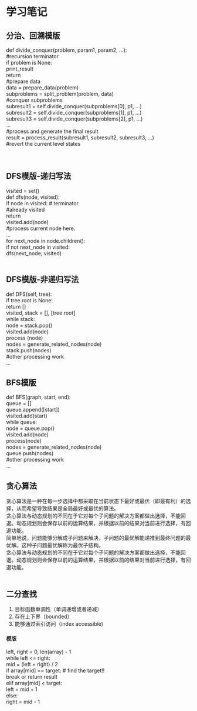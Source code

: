 # 学习笔记

## 分治、回溯模版
def divide_conquer(problem, param1, param2, ...): <br/>
    #recursion terminator <br/>
    if problem is None: <br/>
         print_result <br/>
        return<br/>
    #prepare data <br/>
     data = prepare_data(problem) <br/>
     subproblems = split_problem(problem, data) <br/>
    #conquer subproblems <br/>
     subresult1 = self.divide_conquer(subproblems[0], p1, ...) <br/>
     subresult2 = self.divide_conquer(subproblems[1], p1, ...) <br/>
     subresult3 = self.divide_conquer(subproblems[2], p1, ...) <br/>
    ...<br/>
    #process and generate the final result <br/>
     result = process_result(subresult1, subresult2, subresult3, …) <br/>
    #revert the current level states<br/>
<br/>
<br/>
## DFS模版-递归写法
visited = set() <br/>
def dfs(node, visited): <br/>
    if node in visited: # terminator <br/>
        #already visited <br/>
        return <br/>
    visited.add(node) <br/>
    #process current node here. <br/>
    ...<br/>
    for next_node in node.children(): <br/>
        if not next_node in visited: <br/>
            dfs(next_node, visited)<br/>
<br/>
## DFS模版-非递归写法
def DFS(self, tree): <br/>
    if tree.root is None: <br/>
    return [] <br/>
    visited, stack = [], [tree.root] <br/>
    while stack: <br/>
        node = stack.pop() <br/>
        visited.add(node) <br/>
        process (node) <br/>
        nodes = generate_related_nodes(node) <br/>
        stack.push(nodes) <br/>
    #other processing work <br/>
    ...
<br/>
## BFS模版
def BFS(graph, start, end): <br/>
    queue = [] <br/>
    queue.append([start]) <br/>
    visited.add(start) <br/>
    while queue: <br/>
        node = queue.pop() <br/>
        visited.add(node) <br/>
        process(node) <br/>
        nodes = generate_related_nodes(node) <br/>
        queue.push(nodes) <br/>
    #other processing work <br/>
    ...
<br/>
## 贪心算法
贪心算法是一种在每一步选择中都采取在当前状态下最好或最优（即最有利）的选择，从而希望导致结果是全局最好或最优的算法。<br/>
贪心算法与动态规划的不同在于它对每个子问题的解决方案都做出选择，不能回退。动态规划则会保存以前的运算结果，并根据以前的结果对当前进行选择，有回退功能。<br/>
简单地说，问题能够分解成子问题来解决，子问题的最优解能递推到最终问题的最优解。这种子问题最优解称为最优子结构。<br/>
贪心算法与动态规划的不同在于它对每个子问题的解决方案都做出选择，不能回退。动态规划则会保存以前的运算结果，并根据以前的结果对当前进行选择，有回退功能。<br/>
<br/>
## 二分查找
1. 目标函数单调性（单调递增或者递减）<br/>
2. 存在上下界（bounded）<br/>
3. 能够通过索引访问（index accessible)<br/>

#### 模版
left, right = 0, len(array) - 1<br/>
while left <= right:<br/>
    mid = (left + right) / 2<br/>
    if array[mid] == target: # find the target!! <br/>
        break or return result <br/>
    elif array[mid] < target:<br/>
        left = mid + 1<br/>
    else:<br/>
        right = mid - 1<br/>
